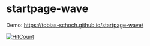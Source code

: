 # startpage-wave

Demo: https://tobias-schoch.github.io/startpage-wave/

[![HitCount](http://hits.dwyl.com/tobias-schoch/startpage-wave.svg)](http://hits.dwyl.com/tobias-schoch/startpage-wave)
